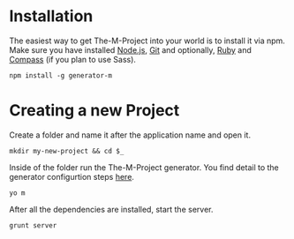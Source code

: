 # Installation

The easiest way to get The-M-Project into your world is to install it via npm. Make sure you have installed [Node.js](http://nodejs.org), [Git](http://git-scm.com/) and optionally, [Ruby](http://www.ruby-lang.org) and [Compass](http://compass-style.org/) (if you plan to use Sass).

```
npm install -g generator-m
```

# Creating a new Project

Create a folder and name it after the application name and open it. 

```
mkdir my-new-project && cd $_
```

Inside of the folder run the The-M-Project generator. You find detail to the generator configurtion steps [here](the-generator.html).

```
yo m
```

After all the dependencies are installed, start the server. 

```
grunt server
```
